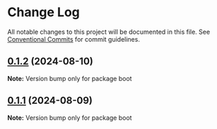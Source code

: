 # Change Log

All notable changes to this project will be documented in this file.
See [Conventional Commits](https://conventionalcommits.org) for commit guidelines.

## [0.1.2](https://github.com/coopenomics/contracts/compare/boot@0.1.2-alpha.0...boot@0.1.2) (2024-08-10)

**Note:** Version bump only for package boot





## [0.1.1](https://github.com/coopenomics/contracts/compare/boot@0.1.1-alpha.1...boot@0.1.1) (2024-08-09)

**Note:** Version bump only for package boot
